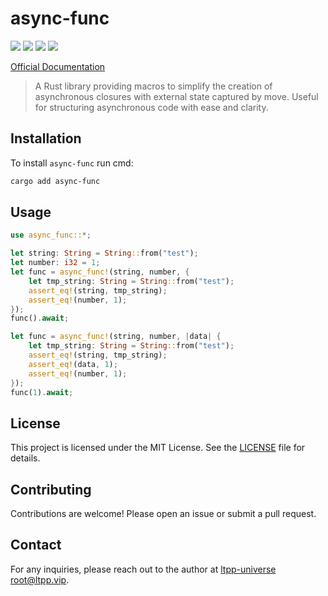 # async-func

[![](https://img.shields.io/crates/v/async-func.svg)](https://crates.io/crates/async-func)
[![](https://docs.rs/async-func/badge.svg)](https://docs.rs/async-func)
[![](https://img.shields.io/crates/l/async-func.svg)](./LICENSE)
[![](https://github.com/ltpp-universe/async-func/workflows/Rust/badge.svg)](https://github.com/ltpp-universe/async-func/actions?query=workflow:Rust)

[Official Documentation](https://docs.ltpp.vip/async-func/)

> A Rust library providing macros to simplify the creation of asynchronous closures with external state captured by move. Useful for structuring asynchronous code with ease and clarity.

## Installation

To install `async-func` run cmd:

```sh
cargo add async-func
```

## Usage

```rust
use async_func::*;

let string: String = String::from("test");
let number: i32 = 1;
let func = async_func!(string, number, {
    let tmp_string: String = String::from("test");
    assert_eq!(string, tmp_string);
    assert_eq!(number, 1);
});
func().await;

let func = async_func!(string, number, |data| {
    let tmp_string: String = String::from("test");
    assert_eq!(string, tmp_string);
    assert_eq!(data, 1);
    assert_eq!(number, 1);
});
func(1).await;
```

## License

This project is licensed under the MIT License. See the [LICENSE](LICENSE) file for details.

## Contributing

Contributions are welcome! Please open an issue or submit a pull request.

## Contact

For any inquiries, please reach out to the author at [ltpp-universe <root@ltpp.vip>](mailto:root@ltpp.vip).
